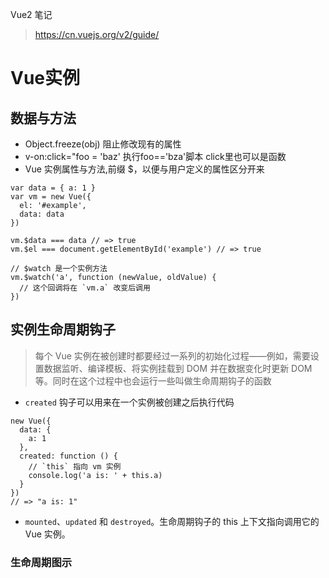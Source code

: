 Vue2 笔记
> https://cn.vuejs.org/v2/guide/

# Vue实例

## 数据与方法
* Object.freeze(obj) 阻止修改现有的属性
* v-on:click="foo = 'baz' 执行foo=='bza'脚本 click里也可以是函数
* Vue 实例属性与方法,前缀 $，以便与用户定义的属性区分开来
```
var data = { a: 1 }
var vm = new Vue({
  el: '#example',
  data: data
})

vm.$data === data // => true
vm.$el === document.getElementById('example') // => true

// $watch 是一个实例方法
vm.$watch('a', function (newValue, oldValue) {
  // 这个回调将在 `vm.a` 改变后调用
})
```

## 实例生命周期钩子
> 每个 Vue 实例在被创建时都要经过一系列的初始化过程——例如，需要设置数据监听、编译模板、将实例挂载到 DOM 并在数据变化时更新 DOM 等。同时在这个过程中也会运行一些叫做生命周期钩子的函数

* `created` 钩子可以用来在一个实例被创建之后执行代码
```
new Vue({
  data: {
    a: 1
  },
  created: function () {
    // `this` 指向 vm 实例
    console.log('a is: ' + this.a)
  }
})
// => "a is: 1"
```
* `mounted`、`updated` 和 `destroyed`。生命周期钩子的 this 上下文指向调用它的 Vue 实例。

### 生命周期图示
